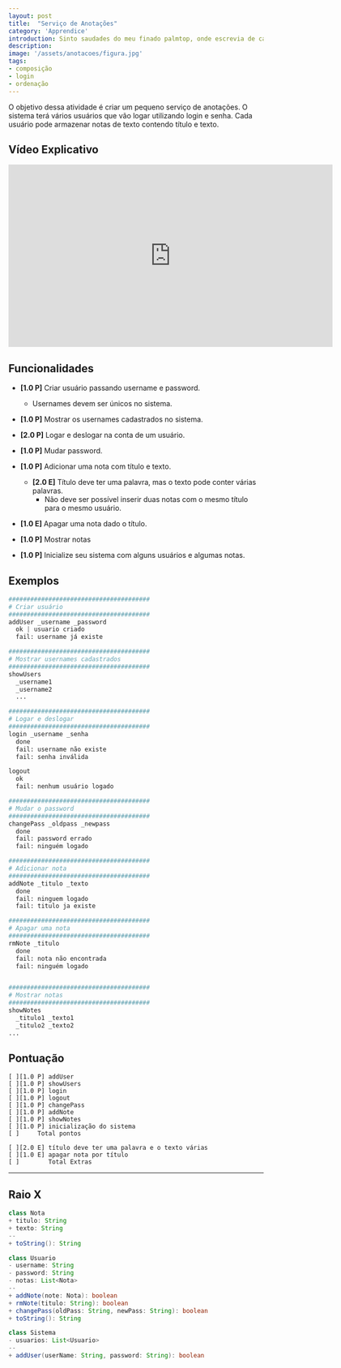 ```yaml
---
layout: post
title:  "Serviço de Anotações"
category: 'Apprendice'
introduction: Sinto saudades do meu finado palmtop, onde escrevia de canetinha todos os meus insights. Com essa parada de smathphone e trocentos aplicativos de anotações, perdeu foi a graça.
description: 
image: '/assets/anotacoes/figura.jpg'
tags:
- composição
- login
- ordenação
---
```


O objetivo dessa atividade é criar um pequeno serviço de anotações. O sistema
terá vários usuários que vão logar utilizando login e senha. Cada usuário pode
armazenar notas de texto contendo título e texto.

## Vídeo Explicativo

<iframe width="640" height="360" src="https://www.youtube.com/embed/ggOdp0Eh7fc" frameborder="0" allowfullscreen></iframe>

## Funcionalidades

- **[1.0 P]** Criar usuário passando username e password.
    - Usernames devem ser únicos no sistema.

- **[1.0 P]** Mostrar os usernames cadastrados no sistema.

- **[2.0 P]** Logar e deslogar na conta de um usuário.

- **[1.0 P]** Mudar password.

- **[1.0 P]** Adicionar uma nota com título e texto.
    - **[2.0 E]** Título deve ter uma palavra, mas o texto pode conter várias palavras.
        - Não deve ser possível inserir duas notas com o mesmo título para o mesmo usuário.

- **[1.0 E]** Apagar uma nota dado o título.

- **[1.0 P]** Mostrar notas

- **[1.0 P]** Inicialize seu sistema com alguns usuários e algumas notas.

## Exemplos

```python
#######################################
# Criar usuário
#######################################
addUser _username _password
  ok | usuario criado
  fail: username já existe

#######################################
# Mostrar usernames cadastrados
#######################################
showUsers
  _username1
  _username2
  ...

#######################################
# Logar e deslogar
#######################################
login _username _senha
  done
  fail: username não existe
  fail: senha inválida

logout
  ok
  fail: nenhum usuário logado

#######################################
# Mudar o password
#######################################
changePass _oldpass _newpass
  done
  fail: password errado
  fail: ninguém logado

#######################################
# Adicionar nota
#######################################
addNote _titulo _texto
  done
  fail: ninguem logado
  fail: titulo ja existe

#######################################
# Apagar uma nota
#######################################
rmNote _titulo
  done
  fail: nota não encontrada
  fail: ninguém logado


#######################################
# Mostrar notas
#######################################
showNotes
  _titulo1 _texto1
  _titulo2 _texto2
...

```

## Pontuação

```
[ ][1.0 P] addUser
[ ][1.0 P] showUsers
[ ][1.0 P] login
[ ][1.0 P] logout
[ ][1.0 P] changePass
[ ][1.0 P] addNote
[ ][1.0 P] showNotes
[ ][1.0 P] inicialização do sistema
[ ]     Total pontos

[ ][2.0 E] título deve ter uma palavra e o texto várias
[ ][1.0 E] apagar nota por título
[ ]        Total Extras
```

---
## Raio X

````java
class Nota
+ titulo: String
+ texto: String
--
+ toString(): String

class Usuario
- username: String
- password: String
- notas: List<Nota>
--
+ addNote(note: Nota): boolean
+ rmNote(titulo: String): boolean
+ changePass(oldPass: String, newPass: String): boolean
+ toString(): String

class Sistema
- usuarios: List<Usuario>
--
+ addUser(userName: String, password: String): boolean


````